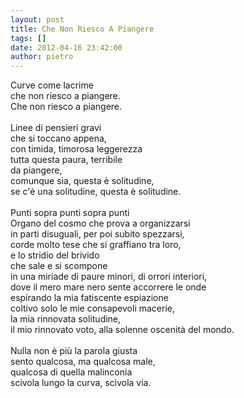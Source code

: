 ```yaml
---
layout: post
title: Che Non Riesco A Piangere
tags: []
date: 2012-04-16 23:42:00
author: pietro
---
```

Curve come lacrime<br/>che non riesco a piangere.<br/>Che non riesco a piangere.<br/><br/>Linee di pensieri gravi<br/>che si toccano appena,<br/>con timida, timorosa leggerezza<br/>tutta questa paura, terribile<br/>da piangere,<br/>comunque sia, questa è solitudine,<br/>se c'è una solitudine, questa è solitudine.<br/><br/>Punti sopra punti sopra punti<br/>Organo del cosmo che prova a organizzarsi<br/>in parti disuguali, per poi subito spezzarsi,<br/>corde molto tese che si graffiano tra loro,<br/>e lo stridio del brivido<br/>che sale e si scompone<br/>in una miriade di paure minori, di orrori interiori,<br/>dove il mero mare nero sente accorrere le onde<br/>espirando la mia fatiscente espiazione<br/>coltivo solo le mie consapevoli macerie,<br/>la mia rinnovata solitudine,<br/>il mio rinnovato voto, alla solenne oscenità del mondo.<br/><br/>Nulla non è più la parola giusta<br/>sento qualcosa, ma qualcosa male,<br/>qualcosa di quella malinconia<br/>scivola lungo la curva, scivola via.

